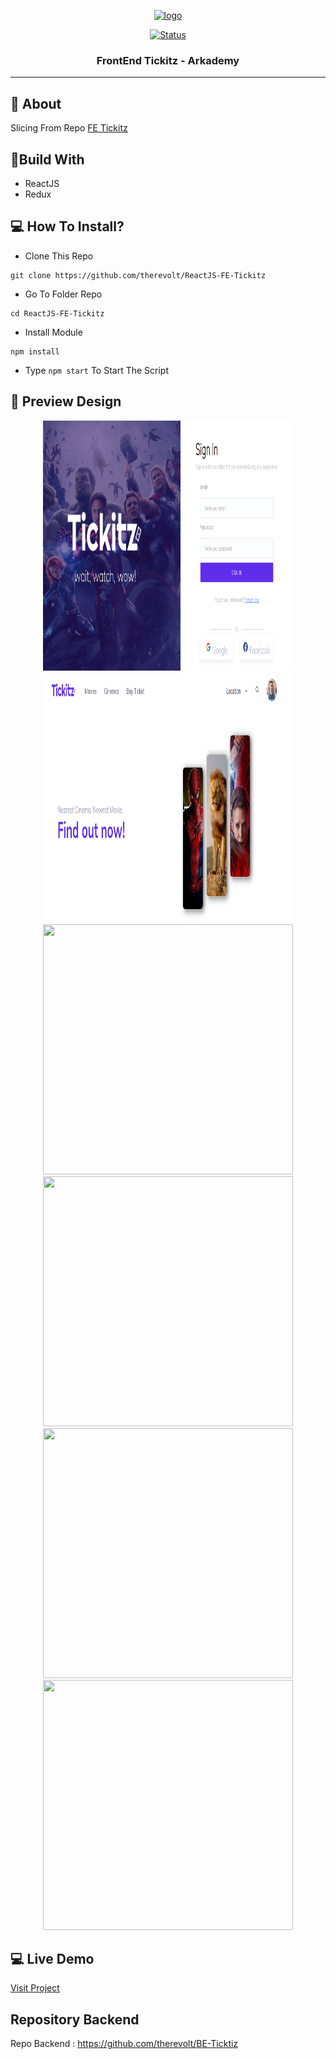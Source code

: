 <p align="center">
  <a href="" rel="noopener">
 <img width=400px height=200px src="https://dev-to-uploads.s3.amazonaws.com/i/v4y43jjfj7u5r8to8qdu.png" alt="logo"></a>
</p>
<div align="center">
  
[![Status](https://img.shields.io/website?down_color=red&down_message=Offline&up_color=green&up_message=Online&url=https%3A%2F%2Ftickitz.xyz)](https://tickitz.xyz)

</div>
<h3 align="center">FrontEnd Tickitz - Arkademy</h3>

---

## 🧐 About
Slicing From Repo [FE Tickitz](https://github.com/therevolt/FE-Tickitz)

## 🔖Build With
- ReactJS
- Redux

## 💻 How To Install?
- Clone This Repo
```
git clone https://github.com/therevolt/ReactJS-FE-Tickitz
```
- Go To Folder Repo
```
cd ReactJS-FE-Tickitz
```
- Install Module
```
npm install
```
- Type ``` npm start ``` To Start The Script

## 🔎 Preview Design <a name = "preview"></a>
<p align="center">
  <span>
    <img width="400" height="400" src="https://raw.githubusercontent.com/therevolt/FE-Tickitz/master/assets/img/signin.PNG">   
    <img width="400" height="400" src="https://raw.githubusercontent.com/therevolt/FE-Tickitz/master/assets/img/home.PNG">   
    <img width="400" height="400" src="https://i.ibb.co/0Cx3kqX/Details-Movie-Tickitz-Web.png">   
    <img width="400" height="400" src="https://i.ibb.co/HXC60wd/Order-Page-Tickitz-Web-2.png">
    <img width="400" height="400" src="https://i.ibb.co/R2HDf2v/Payment-Page-Tickitz-Web.png">
    <img width="400" height="400" src="https://i.ibb.co/F8B6Hm3/Ticket-Details-Tickitz-Web.png">
  </span>
</p>

## 💻 Live Demo <a name = "live_demo"></a>

[Visit Project](https://tickitz.xyz)

## Repository Backend
Repo Backend : https://github.com/therevolt/BE-Ticktiz
